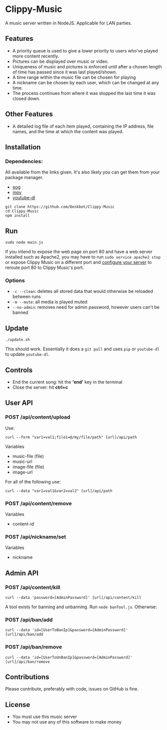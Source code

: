 Clippy-Music
============

A music server written in NodeJS. Applicable for LAN parties.

Features
--------

* A priority queue is used to give a lower priority to users who've played more content recently.
* Pictures can be displayed over music or video.
* Uniqueness of music and pictures is enforced until after a chosen length of time has passed since it was last played/shown.
* A time range within the music file can be chosen for playing
* A nickname can be chosen by each user, which can be changed at any time.
* The process continues from where it was stopped the last time it was closed down.

Other Features
--------------

* A detailed log file of each item played, containing the IP address, file names, and the time at which the content was played.

Installation
------------

### Dependencies:

All available from the links given. It's also likely you can get them from your package manager.

* [eog](https://github.com/GNOME/eog)
* [mpv](https://mpv.io/)
* [youtube-dl](https://rg3.github.io/youtube-dl/)

```
git clone https://github.com/Deskbot/Clippy-Music
cd Clippy-Music
npm install
```

Run
---

```
sudo node main.js
```

If you intend to expose the web page on port 80 and have a web server installed such as Apache2, you may have to run `sudo service apache2 stop` or expose Clippy Music on a different port and [configure your server](https://wiwifos.blogspot.com/2017/09/apache2-port-rerouting.html) to reroute port 80 to Clippy Music's port.

### Options

* `-c --clean`: deletes all stored data that would otherwise be reloaded between runs
* `-m --mute`: all media is played muted
* `--no-admin`: removes need for admin password, however users can't be banned


Update
------

```
./update.sh
```

This should work. Essentially it does a `git pull` and uses `pip` or `youtube-dl` to update `youtube-dl`.

Controls
--------

* End the current song: hit the **'end'** key in the terminal
* Close the server: hit **ctrl+c**

User API
--------

### POST /api/content/upload

Use:
```
curl --form "var1=val1;file1=@/my/file/path" [url]/api/path
```

Variables
* music-file (file)
* music-url
* image-file (file)
* image-url

For all of the following use:

```
curl --data "var1=val1&var2=val2" [url]/api/path
```

### POST /api/content/remove

Variables
* content-id

### POST /api/nickname/set

Variables
* nickname

Admin API
---------

### POST /api/content/kill

```
curl --data 'password=[AdminPassword]' [url]/api/content/kill
```

A tool exists for banning and unbanning. Run `node banTool.js`. Otherwise:

### POST /api/ban/add

```
curl --data 'id=[UserToBanIp]&password=[AdminPassword]' [url]/api/ban/add
```

### POST /api/ban/remove
```
curl --data 'id=[UserToUnBanIp]&password=[AdminPassword]' [url]/api/ban/remove
```

Contributions
-------------

Please contribute, preferably with code, issues on GitHub is fine.

License
-------

* You must use this music server
* You may not use any of this software to make money
